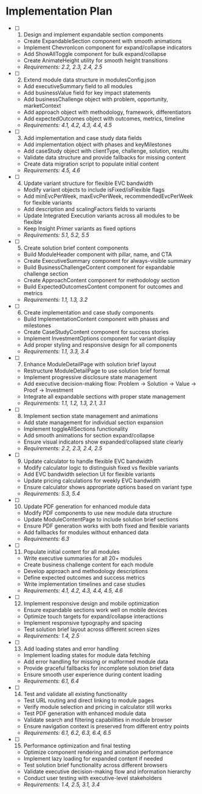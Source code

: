 # Implementation Plan

- [ ] 1. Design and implement expandable section components
    - Create ExpandableSection component with smooth animations
    - Implement ChevronIcon component for expand/collapse indicators
    - Add ShowAllToggle component for bulk expand/collapse
    - Create AnimateHeight utility for smooth height transitions
    - _Requirements: 2.2, 2.3, 2.4, 2.5_

- [ ] 2. Extend module data structure in modulesConfig.json
    - Add executiveSummary field to all modules
    - Add businessValue field for key impact statements
    - Add businessChallenge object with problem, opportunity, marketContext
    - Add approach object with methodology, framework, differentiators
    - Add expectedOutcomes object with outcomes, metrics, timeline
    - _Requirements: 4.1, 4.2, 4.3, 4.4, 4.5_

- [ ] 3. Add implementation and case study data fields
    - Add implementation object with phases and keyMilestones
    - Add caseStudy object with clientType, challenge, solution, results
    - Validate data structure and provide fallbacks for missing content
    - Create data migration script to populate initial content
    - _Requirements: 4.5, 4.6_

- [ ] 4. Update variant structure for flexible EVC bandwidth
    - Modify variant objects to include isFixed/isFlexible flags
    - Add minEvcPerWeek, maxEvcPerWeek, recommendedEvcPerWeek for flexible variants
    - Add description and scalingFactors fields to variants
    - Update Integrated Execution variants across all modules to be flexible
    - Keep Insight Primer variants as fixed options
    - _Requirements: 5.1, 5.2, 5.5_

- [ ] 5. Create solution brief content components
    - Build ModuleHeader component with pillar, name, and CTA
    - Create ExecutiveSummary component for always-visible summary
    - Build BusinessChallengeContent component for expandable challenge section
    - Create ApproachContent component for methodology section
    - Build ExpectedOutcomesContent component for outcomes and metrics
    - _Requirements: 1.1, 1.3, 3.2_

- [ ] 6. Create implementation and case study components
    - Build ImplementationContent component with phases and milestones
    - Create CaseStudyContent component for success stories
    - Implement InvestmentOptions component for variant display
    - Add proper styling and responsive design for all components
    - _Requirements: 1.1, 3.3, 3.4_

- [ ] 7. Enhance ModuleDetailPage with solution brief layout
    - Restructure ModuleDetailPage to use solution brief format
    - Implement progressive disclosure state management
    - Add executive decision-making flow: Problem → Solution → Value → Proof → Investment
    - Integrate all expandable sections with proper state management
    - _Requirements: 1.1, 1.2, 1.3, 2.1, 3.1_

- [ ] 8. Implement section state management and animations
    - Add state management for individual section expansion
    - Implement toggleAllSections functionality
    - Add smooth animations for section expand/collapse
    - Ensure visual indicators show expanded/collapsed state clearly
    - _Requirements: 2.2, 2.3, 2.4, 2.5_

- [ ] 9. Update calculator to handle flexible EVC bandwidth
    - Modify calculator logic to distinguish fixed vs flexible variants
    - Add EVC bandwidth selection UI for flexible variants
    - Update pricing calculations for weekly EVC bandwidth
    - Ensure calculator shows appropriate options based on variant type
    - _Requirements: 5.3, 5.4_

- [ ] 10. Update PDF generation for enhanced module data
    - Modify PDF components to use new module data structure
    - Update ModuleContentPage to include solution brief sections
    - Ensure PDF generation works with both fixed and flexible variants
    - Add fallbacks for modules without enhanced data
    - _Requirements: 6.3_

- [ ] 11. Populate initial content for all modules
    - Write executive summaries for all 20+ modules
    - Create business challenge content for each module
    - Develop approach and methodology descriptions
    - Define expected outcomes and success metrics
    - Write implementation timelines and case studies
    - _Requirements: 4.1, 4.2, 4.3, 4.4, 4.5, 4.6_

- [ ] 12. Implement responsive design and mobile optimization
    - Ensure expandable sections work well on mobile devices
    - Optimize touch targets for expand/collapse interactions
    - Implement responsive typography and spacing
    - Test solution brief layout across different screen sizes
    - _Requirements: 1.4, 2.5_

- [ ] 13. Add loading states and error handling
    - Implement loading states for module data fetching
    - Add error handling for missing or malformed module data
    - Provide graceful fallbacks for incomplete solution brief data
    - Ensure smooth user experience during content loading
    - _Requirements: 6.1, 6.4_

- [ ] 14. Test and validate all existing functionality
    - Test URL routing and direct linking to module pages
    - Verify module selection and pricing in calculator still works
    - Test PDF generation with enhanced module data
    - Validate search and filtering capabilities in module browser
    - Ensure navigation context is preserved from different entry points
    - _Requirements: 6.1, 6.2, 6.3, 6.4, 6.5_

- [ ] 15. Performance optimization and final testing
    - Optimize component rendering and animation performance
    - Implement lazy loading for expanded content if needed
    - Test solution brief functionality across different browsers
    - Validate executive decision-making flow and information hierarchy
    - Conduct user testing with executive-level stakeholders
    - _Requirements: 1.4, 2.5, 3.1, 3.4_

